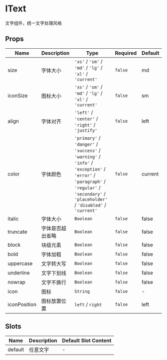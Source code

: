 # IText

文字组件，统一文字处理风格

## Props

<!-- @vuese:IText:props:start -->
|Name|Description|Type|Required|Default|
|---|---|---|---|---|
|size|字体大小|`'xs'` / `'sm'` / `'md'` / `'lg'` / `'xl'` / `'current'`|`false`|md|
|iconSize|图标大小|`'xs'` / `'sm'` / `'md'` / `'lg'` / `'xl'` / `'current'`|`false`|sm|
|align|字体对齐|`'left'` / `'center'` / `'right'` / `'justify'`|`false`|left|
|color|字体颜色|`'primary'` / `'danger'` / `'success'` / `'warning'` / `'info'` / `'exception'` / `'error'` / `'paragraph'` / `'regular'` / `'secondary'` / `'placeholder'` / `'disabled'` / `'current'`|`false`|current|
|italic|字体大小|`Boolean`|`false`|false|
|truncate|字体是否超出省略|`Boolean`|`false`|false|
|block|块级元素|`Boolean`|`false`|false|
|bold|字体加粗|`Boolean`|`false`|false|
|uppercase|文字转大写|`Boolean`|`false`|false|
|underline|文字下划线|`Boolean`|`false`|false|
|nowrap|文字不换行|`Boolean`|`false`|false|
|icon|图标|`String`|`false`|-|
|iconPosition|图标放置位置|`left` / `right`|`false`|left|

<!-- @vuese:IText:props:end -->


## Slots

<!-- @vuese:IText:slots:start -->
|Name|Description|Default Slot Content|
|---|---|---|
|default|任意文字|-|

<!-- @vuese:IText:slots:end -->


